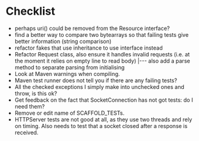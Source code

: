 # Checklist

- perhaps uri() could be removed from the Resource interface?
- find a better way to compare two bytearrays so that failing tests give better information (string comparison)
- refactor fakes that use inheritance to use interface instead
- Refactor Request class, also ensure it handles invalid requests (i.e. at the moment it relies on empty line to read body)
 |--- also add a parse method to separate parsing from initialising
- Look at Maven warnings when compiling.
- Maven test runner does not tell you if there are any failing tests?
- All the checked exceptions I simply make into unchecked ones and throw, is this ok?
- Get feedback on the fact that SocketConnection has not got tests: do I need them?
- Remove or edit name of SCAFFOLD_TESTs.
- HTTPServer tests are not good at all, as they use two threads and rely on timing. Also needs to test that a socket
closed after a response is received.